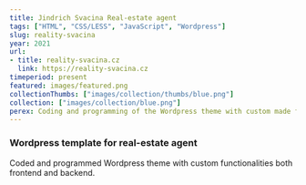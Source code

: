 ```yaml
---
title: Jindrich Svacina Real-estate agent
tags: ["HTML", "CSS/LESS", "JavaScript", "Wordpress"]
slug: reality-svacina
year: 2021
url:
- title: reality-svacina.cz
  link: https://reality-svacina.cz
timeperiod: present
featured: images/featured.png
collectionThumbs: ["images/collection/thumbs/blue.png"]
collection: ["images/collection/blue.png"]
perex: Coding and programming of the Wordpress theme with custom made functions
---
```


### Wordpress template for real-estate agent

Coded and programmed Wordpress theme with custom functionalities both frontend and backend.


